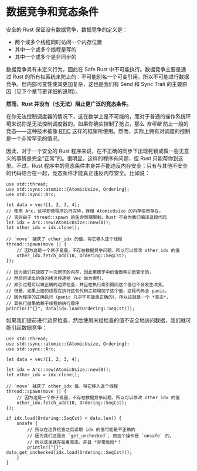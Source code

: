 # 数据竞争和竞态条件

安全的 Rust 保证没有数据竞争，数据竞争的定义是：

* 两个或多个线程同时访问一个内存位置
* 其中一个或多个线程是写的
* 其中一个或多个是非同步的

数据竞争具有未定义行为，因此在 Safe Rust 中不可能执行。数据竞争主要是通过 Rust 的所有权系统来防止的：不可能别名一个可变引用，所以不可能进行数据竞争。但内部可变性使其更加复杂，这也是我们有 Send 和 Sync Trait 的主要原因（见下个章节更详细的说明）。

**然而，Rust 并没有（也无法）阻止更广泛的竞态条件。**

在你无法控制调度器的情况下，这在数学上是不可能的，而对于普通的操作系统环境来说你是无法控制调度器的。如果你确实控制了抢占，那么 _有可能_ 防止一般的竞态——这种技术被像 [RTIC](https://github.com/rtic-rs/rtic) 这样的框架所使用。然而，实际上拥有对调度的控制是一个非常罕见的情况。

因此，对于一个安全的 Rust 程序来说，在不正确的同步下出现死锁或做一些无意义的事情是完全“正常”的。很明显，这样的程序有问题，但 Rust 只能帮你到这里。不过，Rust 程序中的竞态条件本身并不能违反内存安全；只有与其他不安全的代码结合在一起，竞态条件才能真正违反内存安全。比如说：

```rust,no_run
use std::thread;
use std::sync::atomic::{AtomicUsize, Ordering};
use std::sync::Arc;

let data = vec![1, 2, 3, 4];
// 使用 Arc，这样即使程序执行完毕，存储 AtomicUsize 的内存依然存在，
// 否则由于 thread::spawn 的生命周期限制，Rust 不会为我们编译这段代码
let idx = Arc::new(AtomicUsize::new(0));
let other_idx = idx.clone();

// `move` 捕获了 other_idx 的值，将它移入这个线程
thread::spawn(move || {
    // 因为这是一个原子变量，不存在数据竞争问题，所以可以修改 other_idx 的值
    other_idx.fetch_add(10, Ordering::SeqCst);
});

// 因为我们只读取了一次原子的内存，因此用原子中的值做索引是安全的，
// 然后将读出的值的拷贝传递给 Vec 做为索引，
// 索引过程可以做正确的边界检查，并且在执行索引期间这个值也不会发生改变。
// 但是，如果上面的线程在执行这句代码之前增加了这个值，这段代码会 panic。
// 因为程序的正确执行（panic 几乎不可能是正确的），所以这就是一个 *竞态*，
// 其执行结果依赖于线程的执行顺序
println!("{}", data[idx.load(Ordering::SeqCst)]);
```

如果我们提前进行边界检查，然后使用未经检查的值不安全地访问数据，我们就可能引起数据竞争：

```rust,no_run
use std::thread;
use std::sync::atomic::{AtomicUsize, Ordering};
use std::sync::Arc;

let data = vec![1, 2, 3, 4];

let idx = Arc::new(AtomicUsize::new(0));
let other_idx = idx.clone();

// `move` 捕获了 other_idx 值，将它移入这个线程
thread::spawn(move || {
    // 因为这是一个原子变量，不存在数据竞争问题，所以可以修改 other_idx 的值
    other_idx.fetch_add(10, Ordering::SeqCst);
});

if idx.load(Ordering::SeqCst) < data.len() {
    unsafe {
        // 所以在边界检查之后读取 idx 的值可能是不正确的
        // 因为我们这里会 `get_unchecked`, 而这个操作是 `unsafe` 的，
        // 所以这里就存在着竞态，并且 *非常危险*！
        println!("{}", data.get_unchecked(idx.load(Ordering::SeqCst)));
    }
}
```

